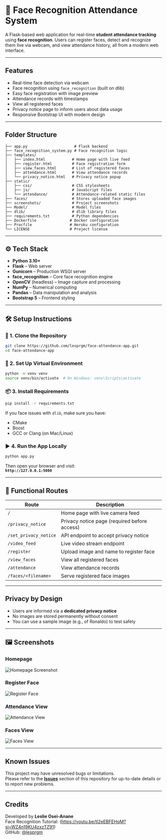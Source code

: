# 📘 Face Recognition Attendance System

A Flask-based web application for real-time **student attendance tracking** using **face recognition**. Users can register faces, detect and recognize them live via webcam, and view attendance history, all from a modern web interface.

---

##  Features

- Real-time face detection via webcam
-  Face recognition using `face_recognition` (built on dlib)
-  Easy face registration with image preview
-  Attendance records with timestamps
-  View all registered faces
-  Privacy notice page to inform users about data usage
-  Responsive Bootstrap UI with modern design

---

## Folder Structure

```
├── app.py                     # Flask backend
├── face_recognition_system.py # Face recognition logic
├── templates/
│   ├── index.html            # Home page with live feed
│   ├── register.html         # Face registration form
│   ├── view_faces.html       # List of registered faces
│   ├── attendance.html       # View attendance records
│   └── privacy_notice.html   # Privacy notice popup
├── static/
│   ├── css/                  # CSS stylesheets
│   ├── js/                   # JavaScript files
│   └── attendance/           # Attendance-related static files
├── faces/                    # Stores uploaded face images
├── screenshots/              # Project screenshots
├── Model/                    # Model files
├── dlib/                     # dlib library files
├── requirements.txt          # Python dependencies
├── Dockerfile               # Docker configuration
├── Procfile                 # Heroku configuration
└── LICENSE                  # Project license
```

---

## ⚙️ Tech Stack

- **Python 3.10+**
- **Flask** – Web server
- **Gunicorn** – Production WSGI server
- **face_recognition** – Core face recognition engine
- **OpenCV** (headless) – Image capture and processing
- **NumPy** – Numerical computing
- **Pandas** – Data manipulation and analysis
- **Bootstrap 5** – Frontend styling

---

## 🛠️ Setup Instructions

### 🔧 1. Clone the Repository

```bash
git clone https://github.com/lesprgm/face-attendance-app.git
cd face-attendance-app
```

### 🐍 2. Set Up Virtual Environment

```bash
python -m venv venv
source venv/bin/activate  # On Windows: venv\Scripts\activate
```

### 📦 3. Install Requirements

```bash
pip install -r requirements.txt
```

If you face issues with `dlib`, make sure you have:
- CMake
- Boost
- GCC or Clang (on Mac/Linux)

### ▶️ 4. Run the App Locally

```bash
python app.py
```

Then open your browser and visit:  
**`http://127.0.0.1:5000`**

---

## 📸 Functional Routes

| Route                | Description                                    |
|---------------------|------------------------------------------------|
| `/`                 | Home page with live camera feed                |
| `/privacy_notice`   | Privacy notice page (required before access)   |
| `/set_privacy_notice` | API endpoint to accept privacy notice         |
| `/video_feed`       | Live video stream endpoint                     |
| `/register`         | Upload image and name to register face         |
| `/view_faces`       | View all registered faces                      |
| `/attendance`       | View attendance records                        |
| `/faces/<filename>` | Serve registered face images                   |

---

## Privacy by Design

- Users are informed via a **dedicated privacy notice**
- No images are stored permanently without consent
- You can use a sample image (e.g., of Ronaldo) to test safely

---

## 🖼️ Screenshots



### Homepage
![Homepage Screenshot](screenshots/Homepage.jpg)

### Register Face
![Register Face](screenshots/Register.jpg)

### Attendance View
![Attendance View](screenshots/Attendance.jpg)

### Faces View
![Faces View](screenshots/Faces.jpg)

---

##  Known Issues

This project may have unresolved bugs or limitations.  
Please refer to the **[Issues](../../issues)** section of this repository for up-to-date details or to report new problems.

---

##  Credits

Developed by **Leslie Osei-Anane**  
Face Recognition Tutorial: (https://youtu.be/tl2eEBFEHqM?si=WZ4n19KU4zxzTZ91)  
GitHub: [@lesprgm](https://github.com/lesprgm)
